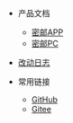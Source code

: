 * 产品文档
  * [密邮APP](https://github.com/stormedge/)
  * [密邮PC](https://gitee.com/stormedge)



* [改动日志](CHANGELOG.md)

* 常用链接
  * [GitHub](https://github.com/stormedge/)
  * [Gitee](https://gitee.com/stormedge)
